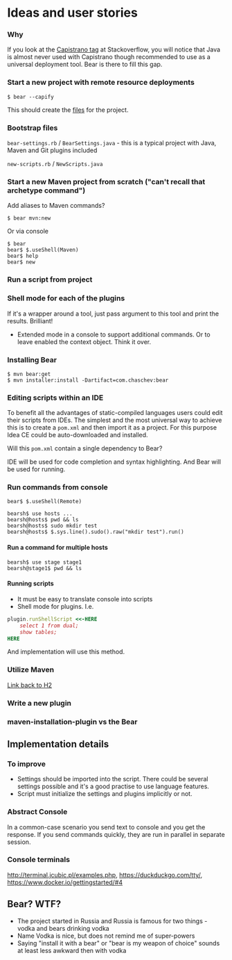 # Ideas and user stories

### Why

If you look at the [Capistrano tag](http://stackoverflow.com/questions/tagged/capistrano) at Stackoverflow, you will notice that Java is almost never used with Capistrano though recommended to use as a universal deployment tool. Bear is there to fill this gap.

### <a id="id-goes-here">Start a new project with remote resource deployments

    $ bear --capify

This should create the [files](#bootstrap-files) for the project.

### <a id="bootstrap-files"></a>Bootstrap files

`bear-settings.rb` / `BearSettings.java` - this is a typical project with Java, Maven and Git plugins included

`new-scripts.rb` / `NewScripts.java`

### Start a new Maven project from scratch ("can't recall that archetype command")

Add aliases to Maven commands?

    $ bear mvn:new

Or via console

    $ bear
    bear$ $.useShell(Maven)
    bear$ help
    bear$ new

### Run a script from project

### Shell mode for each of the plugins

If it's a wrapper around a tool, just pass argument to this tool and print the results. Brilliant!

+ Extended mode in a console to support additional commands. Or to leave enabled the context object. Think it over.

### Installing Bear

    $ mvn bear:get
    $ mvn installer:install -Dartifact=com.chaschev:bear

### Editing scripts within an IDE

To benefit all the advantages of static-compiled languages users could edit their scripts from IDEs. The simplest and the most universal way to achieve this is to create a `pom.xml` and then import it as a project. For this purpose Idea CE could be auto-downloaded and installed.

Will this `pom.xml` contain a single dependency to Bear?

IDE will be used for code completion and syntax highlighting. And Bear will be used for running.

### Run commands from console

    bear$ $.useShell(Remote)

    bearsh$ use hosts ...
    bearsh@hosts$ pwd && ls
    bearsh@hosts$ sudo mkdir test
    bearsh@hosts$ $.sys.line().sudo().raw("mkdir test").run()

#### Run a command for multiple hosts

    bearsh$ use stage stage1
    bearsh@stage1$ pwd && ls

#### Running scripts

- It must be easy to translate console into scripts
- Shell mode for plugins. I.e.

```ruby
plugin.runShellScript <<-HERE
    select 1 from dual;
    show tables;
HERE
```

And implementation will use this method.

### Utilize Maven

[Link back to H2](#id-goes-here)

### Write a new plugin

### maven-installation-plugin vs the Bear

## Implementation details

### To improve

- Settings should be imported into the script. There could be several settings possible and it's a good practise to use language features.
- Script must initialize the settings and plugins implicitly or not.

### Abstract Console

In a common-case scenario you send text to console and you get the response. If you send commands quickly, they are run in parallel in separate session.

### Console terminals

http://terminal.jcubic.pl/examples.php, https://duckduckgo.com/tty/, https://www.docker.io/gettingstarted/#4


## Bear? WTF?

- The project started in Russia and Russia is famous for two things - vodka and bears drinking vodka
- Name Vodka is nice, but does not remind me of super-powers
- Saying "install it with a bear" or "bear is my weapon of choice" sounds at least less awkward then with vodka
